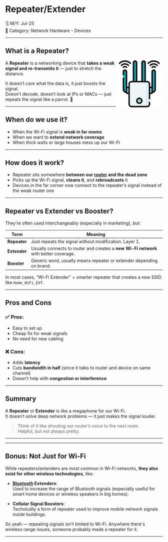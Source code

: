 # Repeater/Extender

🗓️ M/Y: Jul-25  
📂 Category: Network Hardware - Devices  

---


## What is a Repeater?

<img align="right" src="images/extender.png" width="150px" alt="Repeater" />

A **Repeater** is a networking device that **takes a weak signal and re-transmits it** — just to stretch the distance.

It doesn’t care what the data is, it just boosts the signal.  
Doesn’t decode, doesn’t look at IPs or MACs — just repeats the signal like a parrot. 🦜

---

## When do we use it?

- When the Wi-Fi signal is **weak in far rooms**
- When we want to **extend network coverage**
- When thick walls or large houses mess up our Wi-Fi

---

## How does it work?

- Repeater sits somewhere **between our [router](https://github.com/orze4r/Networking-Journey/blob/main/3.%20Network%20Hardware%20%26%20Topologies/3.1%20-%20Devices/3.1.5%20-%20Router.md) and the dead zone**
- Picks up the Wi-Fi signal, **cleans it**, and **rebroadcasts** it
- Devices in the far corner now connect to the repeater’s signal instead of the weak router one

---

## Repeater vs Extender vs Booster?

They’re often used interchangeably (especially in marketing), but:

| Term       | Meaning |
|------------|---------|
| **Repeater** | Just repeats the signal without modification. Layer 1. |
| **Extender** | Usually connects to router and creates a **new Wi-Fi network** with better coverage. |
| **Booster**  | Generic word, usually means repeater or extender depending on brand. |

In most cases, “Wi-Fi Extender” = smarter repeater that creates a new SSID like `Home_WiFi_EXT`.

---

## Pros and Cons

### ✅ Pros:
- Easy to set up
- Cheap fix for weak signals
- No need for new cabling

### ❌ Cons:
- Adds **latency**
- Cuts **bandwidth in half** (since it talks to router and device on same channel)
- Doesn’t help with **congestion or interference**

---

## Summary

A **Repeater** or **Extender** is like a megaphone for our Wi-Fi.  
It doesn’t solve deep network problems — it just makes the signal louder.

> Think of it like shouting our router’s voice to the next room.  
> Helpful, but not always pretty.

---
---

## Bonus: Not Just for Wi-Fi

While repeaters/extenders are most common in Wi-Fi networks, **they also exist for other wireless technologies**, like:

- **[Bluetooth](https://github.com/orze4r/Networking-Journey/blob/main/4.%20Transmission%20Media/4.2%20-%20Wireless/4.2.4%20-%20Bluetooth.md) Extenders**:  
  Used to increase the range of Bluetooth signals (especially useful for smart home devices or wireless speakers in big homes).

- **Cellular Signal Boosters**:  
  Technically a form of repeater used to improve mobile network signals inside buildings.

So yeah — repeating signals isn’t limited to Wi-Fi. Anywhere there's wireless range issues, someone probably made a repeater for it.

---
